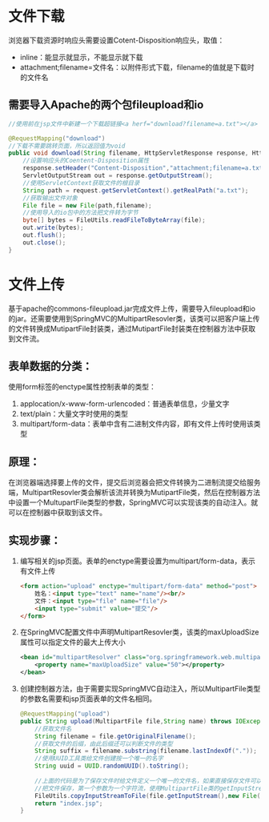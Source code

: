 # 文件下载
浏览器下载资源时响应头需要设置Cotent-Disposition响应头，取值：
* inline：能显示就显示，不能显示就下载
* attachment;filename=文件名：以附件形式下载，filename的值就是下载时的文件名
## 需要导入Apache的两个包fileupload和io 
```java
//使用前在jsp文件中新建一个下载超链接<a herf="download?filename=a.txt"></a>

@RequestMapping("download")
//下载不需要跳转页面，所以返回值为void
public void download(String filename, HttpServletResponse response, HttpServletRequest request) throws IOException {
    //设置响应头的Coentent-Disposition属性
    response.setHeader("Content-Disposition","attachment;filename=a.txt");
    ServletOutputStream out = response.getOutputStream();
    //使用ServletContext获取文件的根目录
    String path = request.getServletContext().getRealPath("a.txt");
    //获取输出文件对象
    File file = new File(path,filename);
    //使用导入的io包中的方法把文件转为字节
    byte[] bytes = FileUtils.readFileToByteArray(file);
    out.write(bytes);
    out.flush();
    out.close();
}
```

# 文件上传
基于apache的commons-fileupload.jar完成文件上传，需要导入fileupload和io的jar。还需要使用到SpringMVC的MultipartResovler类，该类可以把客户端上传的文件转换成MutipartFile封装类，通过MutipartFile封装类在控制器方法中获取到文件流。

## 表单数据的分类：
使用form标签的enctype属性控制表单的类型：
1. applocation/x-www-form-urlencoded：普通表单信息，少量文字
2. text/plain：大量文字时使用的类型
3. multipart/form-data：表单中含有二进制文件内容，即有文件上传时使用该类型

## 原理：
在浏览器端选择要上传的文件，提交后浏览器会把文件转换为二进制流提交给服务端，MultipartResovler类会解析该流并转换为MutipartFile类，然后在控制器方法中设置一个MultupartFile类型的参数，SpringMVC可以实现该类的自动注入。就可以在控制器中获取到该文件。

## 实现步骤：
1. 编写相关的jsp页面。表单的enctype需要设置为multipart/form-data，表示有文件上传
    ```html
    <form action="upload" enctype="multipart/form-data" method="post">
        姓名：<input type="text" name="name"/><br/>
        文件：<input type="file" name="file"/>
        <input type="submit" value="提交"/>
    </form>
    ```
2. 在SpringMVC配置文件中声明MultipartResovler类，该类的maxUploadSize属性可以指定文件的最大上传大小
    ```xml
    <bean id="multipartResolver" class="org.springframework.web.multipart.commons.CommonsMultipartResolver">
        <property name="maxUploadSize" value="50"></property>
    </bean>
    ```
3. 创建控制器方法，由于需要实现SpringMVC自动注入，所以MultipartFile类型的参数名需要和jsp页面表单的文件名相同。
    ```java
    @RequestMapping("upload")
    public String upload(MultipartFile file,String name) throws IOException {
        //获取文件名
        String filename = file.getOriginalFilename();
        //获取文件的后缀，由此后缀还可以判断文件的类型
        String suffix = filename.substring(filename.lastIndexOf("."));
        //使用UUID工具类给文件创建按一个唯一的名字
        String uuid = UUID.randomUUID().toString();
        
        //上面的代码是为了保存文件时给文件定义一个唯一的文件名，如果直接保存文件可以直接使用下面的方法
        //把文件保存，第一个参数为一个字符流，使用MultipartFile类的getInputStream方法获取上传文件的字节流，第二个参数为一个File类，是文件保存的地点和文件名
        FileUtils.copyInputStreamToFile(file.getInputStream(),new File("D:/"+uuid+suffix));
        return "index.jsp";
    }
    ```
